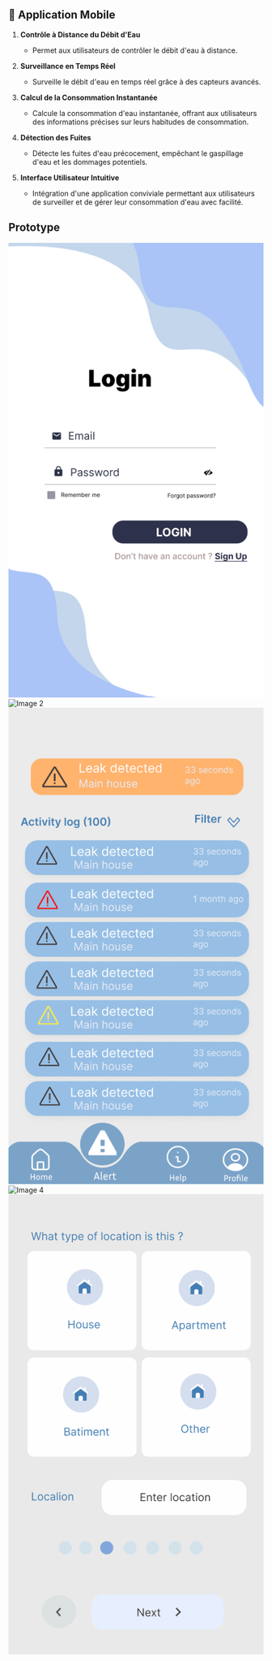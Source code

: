 ## 📱 Application Mobile

1. **Contrôle à Distance du Débit d'Eau**
   - Permet aux utilisateurs de contrôler le débit d'eau à distance.
   
2. **Surveillance en Temps Réel**
   - Surveille le débit d'eau en temps réel grâce à des capteurs avancés.
   
3. **Calcul de la Consommation Instantanée**
   - Calcule la consommation d'eau instantanée, offrant aux utilisateurs des informations précises sur leurs habitudes de consommation.
   
4. **Détection des Fuites**
   - Détecte les fuites d'eau précocement, empêchant le gaspillage d'eau et les dommages potentiels.

5. **Interface Utilisateur Intuitive**
   - Intégration d'une application conviviale permettant aux utilisateurs de surveiller et de gérer leur consommation d'eau avec facilité.
## Prototype

![Image 1](auth.png)
![Image 2](acueill.png)
![Image 3](alert.png)
![Image 4](detail_alert)
![Image 4](add.png)
